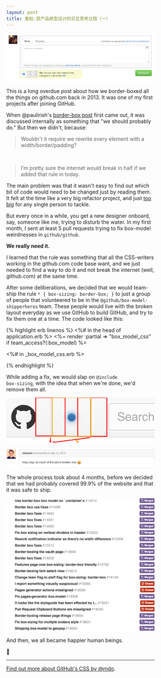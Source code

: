 ```yaml
---
layout: post
title: 麦粒-其产品原型设计的交互思考过程（一）
---
```


![layout borken by border-boxing](/images/20150514-box-model.png)

This is a long overdue post about how we border-boxed all the things on github.com back in 2013. It was one of my first projects after joining GitHub.

When @paulirish's [border-box post](http://www.paulirish.com/2012/box-sizing-border-box-ftw/) first came out, it was discussed internally as something that "we should probably do." But then we didn't, because:

> Wouldn't it require we rewrite every element with a width/border/padding?
<br>

> I’m pretty sure the internet would break in half if we added that rule in today.

The main problem was that it wasn't easy to find out which bit of code would need to be changed just by reading them. It felt at the time like a very big refactor project, and just [too big](http://markdotto.com/2014/07/23/githubs-css/#two-bundles) for any single person to tackle.

But every once in a while, you get a new designer onboard, say, someone like me, trying to disturb the water. In my first month, I sent at least 5 pull requests trying to fix box-model weirdnesses in `github/github`.

**We really need it.**

I learned that the rule was something that all the CSS-writers working in the github.com code base want, and we just needed to find a way to do it and not break the internet (well, github.com) at the same time.

After some deliberations, we decided that we would team-ship the rule `* { box-sizing: border-box; }` to just a group of people that volunteered to be in the `@github/box-model-shipperheros` team. These people would live with the broken layout everyday as we use GitHub to build GitHub, and try to fix them one at a time. The code looked like this:

{% highlight erb linenos %}
<%# in the head of application.erb %>
<%= render :partial => "box_model_css" if team_access?(:box_model) %>

<%# in _box_model_css.erb %>
<style type="text/css"> * { box-sizing: border-box; } </style>
{% endhighlight %}

While adding a fix, we would slap on <code>&#64;include box-sizing</code>, with the idea that when we're done, we'd remove them all.

![diagram on the confusing negative margin border padding ](/images/20150514-notification.png)

![holy crap broke the internet](/images/20150514-holy-crap.png)

The whole process took about 4 months, before we decided that we had probably covered 99.9% of the website and that it was safe to ship.

![list of pull requests and issues related to fixing box model](/images/20150514-box-model-prs.png)

And then, we all became happier human beings.

:tada:

---

[Find out more about GitHub's CSS by @mdo](http://markdotto.com/2014/07/23/githubs-css/).